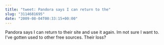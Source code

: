 ```yaml
---
title: "tweet: Pandora says I can return to the"
slug: "3114681695"
date: "2009-08-04T00:33:15+00:00"
---
```

Pandora says I can return to their site and use it again. Im not sure I want to. I've gotten used to other free sources. Their loss?